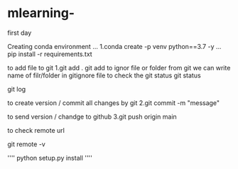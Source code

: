 # mlearning-
first day


Creating conda environment
...
1.conda create -p venv python==3.7 -y
...
pip install -r requirements.txt

to add file to git
1.git add .
git add <file _name>
to ignor file or folder from git we can write name of filr/folder in gitignore file
to check the git status
git status


git log 
 
 to create version / commit all changes by git
2.git commit -m "message"

to send version / chandge to github
3.git push origin main

to check remote url

git remote -v


''''
python setup.py install
''''